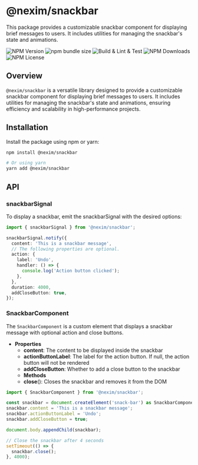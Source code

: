 # @nexim/snackbar

This package provides a customizable snackbar component for displaying brief messages to users. It includes utilities for managing the snackbar's state and animations.

![NPM Version](https://img.shields.io/npm/v/%40nexim%2Fsnackbar)
![npm bundle size](https://img.shields.io/bundlephobia/min/%40nexim%2Fsnackbar)
![Build & Lint & Test](https://github.com/the-nexim/nanolib/actions/workflows/build-lint-test.yaml/badge.svg)
![NPM Downloads](https://img.shields.io/npm/dm/%40nexim%2Fsnackbar)
![NPM License](https://img.shields.io/npm/l/%40nexim%2Fsnackbar)

## Overview

`@nexim/snackbar` is a versatile library designed to provide a customizable snackbar component for displaying brief messages to users. It includes utilities for managing the snackbar's state and animations, ensuring efficiency and scalability in high-performance projects.

## Installation

Install the package using npm or yarn:

```sh
npm install @nexim/snackbar

# Or using yarn
yarn add @nexim/snackbar
```

## API

### snackbarSignal

To display a snackbar, emit the snackbarSignal with the desired options:

``` ts
import { snackbarSignal } from '@nexim/snackbar';

snackbarSignal.notify({
  content: 'This is a snackbar message',
  // The following properties are optional.
  action: {
    label: 'Undo',
    handler: () => {
      console.log('Action button clicked');
    },
  },
  duration: 4000,
  addCloseButton: true,
});
```

### SnackbarComponent

The `SnackbarComponent` is a custom element that displays a snackbar message with optional action and close buttons.

- **Properties**
  - **content**: The content to be displayed inside the snackbar
  - **actionButtonLabel**: The label for the action button. If null, the action button will not be rendered
  - **addCloseButton**: Whether to add a close button to the snackbar
  - **Methods**
  - **close**(): Closes the snackbar and removes it from the DOM

```ts
import { SnackbarComponent } from '@nexim/snackbar';

const snackbar = document.createElement('snack-bar') as SnackbarComponent;
snackbar.content = 'This is a snackbar message';
snackbar.actionButtonLabel = 'Undo';
snackbar.addCloseButton = true;

document.body.appendChild(snackbar);

// Close the snackbar after 4 seconds
setTimeout(() => {
  snackbar.close();
}, 4000);
```
